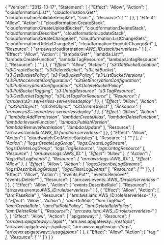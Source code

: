 {
    "Version": "2012-10-17",
    "Statement": [
        {
            "Effect": "Allow",
            "Action": [
                "cloudformation:List*",
                "cloudformation:Get*",
                "cloudformation:ValidateTemplate",
                "ssm:*"
            ],
            "Resource": [
                "*"
            ]
        },
        {
            "Effect": "Allow",
            "Action": [
                "cloudformation:CreateStack",
                "cloudformation:CreateUploadBucket",
                "cloudformation:DeleteStack",
                "cloudformation:Describe*",
                "cloudformation:UpdateStack",
                "cloudformation:CreateChangeSet",
                "cloudformation:ListChangeSets",
                "cloudformation:DeleteChangeSet",
                "cloudformation:ExecuteChangeSet"
            ],
            "Resource": [
                "arn:aws:cloudformation:*:AWS_ID:stack/serverless-*"
            ]
        },
        {
            "Effect": "Allow",
            "Action": [
                "lambda:Get*",
                "lambda:List*",
                "lambda:CreateFunction",
                "lambda:TagResource",
                "lambda:UntagResource"
            ],
            "Resource": [
                "*"
            ]
        },
        {
            "Effect": "Allow",
            "Action": [
                "s3:GetBucketLocation",
                "s3:CreateBucket",
                "s3:DeleteBucket",
                "s3:ListBucket",
                "s3:GetBucketPolicy",
                "s3:PutBucketPolicy",
                "s3:ListBucketVersions",
                "s3:PutAccelerateConfiguration",
                "s3:GetEncryptionConfiguration",
                "s3:PutEncryptionConfiguration",
                "s3:DeleteBucketPolicy",
                "s3:PutBucketTagging",
                "s3:UntagResource",
                "s3:TagResource",
                "s3:GetBucketTagging",
                "s3:ListTagsForResource"
            ],
            "Resource": [
                "arn:aws:s3:::serverless-*serverlessdeploy*"
            ]
        },
        {
            "Effect": "Allow",
            "Action": [
                "s3:PutObject",
                "s3:GetObject",
                "s3:DeleteObject"
            ],
            "Resource": [
                "arn:aws:s3:::serverless-*serverlessdeploy*"
            ]
        },
        {
            "Effect": "Allow",
            "Action": [
                "lambda:AddPermission",
                "lambda:CreateAlias",
                "lambda:DeleteFunction",
                "lambda:InvokeFunction",
                "lambda:PublishVersion",
                "lambda:RemovePermission",
                "lambda:Update*"
            ],
            "Resource": [
                "arn:aws:lambda:*:AWS_ID:function:serverless-*"
            ]
        },
        {
            "Effect": "Allow",
            "Action": [
                "cloudwatch:GetMetricStatistics"
            ],
            "Resource": [
                "*"
            ]
        },
        {
            "Action": [
                "logs:CreateLogGroup",
                "logs:CreateLogStream",
                "logs:DeleteLogGroup",
                "logs:TagResource",
                "logs:UntagResource"
            ],
            "Resource": [
                "arn:aws:logs:*:AWS_ID:*"
            ],
            "Effect": "Allow"
        },
        {
            "Action": [
                "logs:PutLogEvents"
            ],
            "Resource": [
                "arn:aws:logs:*:AWS_ID:*"
            ],
            "Effect": "Allow"
        },
        {
            "Effect": "Allow",
            "Action": [
                "logs:DescribeLogStreams",
                "logs:DescribeLogGroups",
                "logs:FilterLogEvents"
            ],
            "Resource": [
                "*"
            ]
        },
        {
            "Effect": "Allow",
            "Action": [
                "events:Put*",
                "events:Remove*",
                "events:Delete*"
            ],
            "Resource": [
                "arn:aws:events:*:AWS_ID:rule/serverless-*"
            ]
        },
        {
            "Effect": "Allow",
            "Action": [
                "events:DescribeRule"
            ],
            "Resource": [
                "arn:aws:events:*:AWS_ID:rule/serverless-*"
            ]
        },
        {
            "Effect": "Allow",
            "Action": [
                "iam:PassRole"
            ],
            "Resource": [
                "arn:aws:iam::AWS_ID:role/serverless-*"
            ]
        },
        {
            "Effect": "Allow",
            "Action": [
                "iam:GetRole",
                "iam:TagRole",
                "iam:CreateRole",
                "iam:PutRolePolicy",
                "iam:DeleteRolePolicy",
                "iam:DeleteRole"
            ],
            "Resource": [
                "arn:aws:iam::AWS_ID:role/serverless-*"
            ]
        },
        {
            "Effect": "Allow",
            "Action": [
                "apigateway:*"
            ],
            "Resource": [
                "arn:aws:apigateway:*::/apis*",
                "arn:aws:apigateway:*::/restapis*",
                "arn:aws:apigateway:*::/apikeys*",
                "arn:aws:apigateway:*::/tags*",
                "arn:aws:apigateway:*::/usageplans*"
            ]
        },
        {
            "Effect": "Allow",
            "Action": [
                "tag:*"
            ],
            "Resource": [
                "*"
            ]
        }
    ]
}